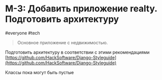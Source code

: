# M-3: Добавить приложение realty. Подготовить архитектуру
#everyone #tech  
> Основное приложение с недвижимостью.  

Подготовить архитектуру в соответствии с этими рекомендациями [https://github.com/HackSoftware/Django-Styleguide](https://github.com/HackSoftware/Django-Styleguide)

Классы пока могут быть пустые